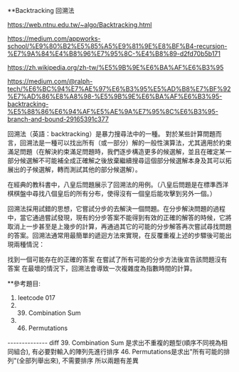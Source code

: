 **Backtracking 回溯法

https://web.ntnu.edu.tw/~algo/Backtracking.html

https://medium.com/appworks-school/%E9%80%B2%E5%85%A5%E9%81%9E%E8%BF%B4-recursion-%E7%9A%84%E4%B8%96%E7%95%8C-%E4%B8%89-d2fd70b5b171

https://zh.wikipedia.org/zh-tw/%E5%9B%9E%E6%BA%AF%E6%B3%95

https://medium.com/@ralph-tech/%E6%BC%94%E7%AE%97%E6%B3%95%E5%AD%B8%E7%BF%92%E7%AD%86%E8%A8%98-%E5%9B%9E%E6%BA%AF%E6%B3%95-backtracking-%E5%88%86%E6%94%AF%E5%AE%9A%E7%95%8C%E6%B3%95-branch-and-bound-29165391c377


回溯法（英語：backtracking）是暴力搜尋法中的一種。
對於某些計算問題而言，回溯法是一種可以找出所有（或一部分）解的一般性演算法，尤其適用於約束滿足問題（在解決約束滿足問題時，我們逐步構造更多的候選解，並且在確定某一部分候選解不可能補全成正確解之後放棄繼續搜尋這個部分候選解本身及其可以拓展出的子候選解，轉而測試其他的部分候選解）。

在經典的教科書中，八皇后問題展示了回溯法的用例。（八皇后問題是在標準西洋棋棋盤中尋找八個皇后的所有分布，使得沒有一個皇后能攻擊到另外一個。）

回溯法採用試錯的思想，它嘗試分步的去解決一個問題。在分步解決問題的過程中，當它通過嘗試發現，現有的分步答案不能得到有效的正確的解答的時候，它將取消上一步甚至是上幾步的計算，再通過其它的可能的分步解答再次嘗試尋找問題的答案。回溯法通常用最簡單的遞迴方法來實現，在反覆重複上述的步驟後可能出現兩種情況：

找到一個可能存在的正確的答案
在嘗試了所有可能的分步方法後宣告該問題沒有答案
在最壞的情況下，回溯法會導致一次複雜度為指數時間的計算。

**參考題目:
1. leetcode 017
2. 39. Combination Sum
3. 46. Permutations


-------------- diff
39. Combination Sum 是求出不重複的題型(順序不同視為相同組合), 有必要對輸入的陣列先進行排序 
46. Permutations是求出"所有可能的排列"(全部列舉出來), 不需要排序
所以兩題有差異



